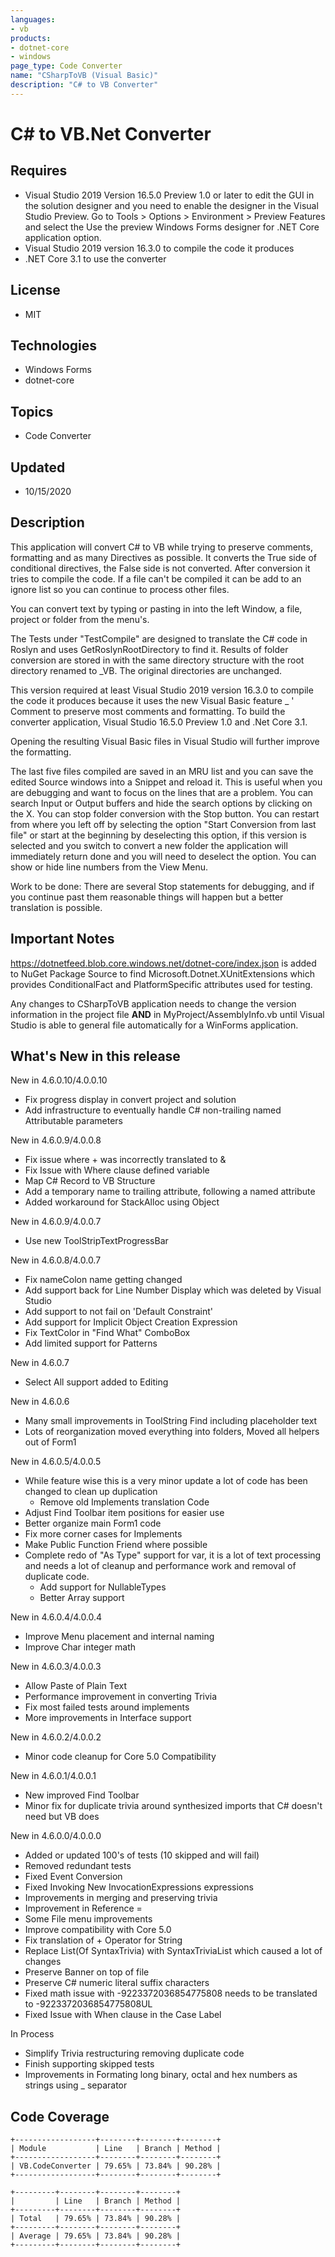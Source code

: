 ```yaml
---
languages:
- vb
products:
- dotnet-core
- windows
page_type: Code Converter
name: "CSharpToVB (Visual Basic)"
description: "C# to VB Converter"
---
```

# C# to VB.Net Converter

## Requires

- Visual Studio 2019 Version 16.5.0 Preview 1.0 or later to edit the GUI in the solution designer and you need to enable the designer in the Visual Studio Preview. Go to Tools > Options > Environment > Preview Features and select the Use the preview Windows Forms designer for .NET Core application option. 
- Visual Studio 2019 version 16.3.0 to compile the code it produces
- .NET Core 3.1 to use the converter

## License
- MIT

## Technologies
  - Windows Forms
  - dotnet-core

## Topics
- Code Converter

## Updated
- 10/15/2020

## Description
This application will convert C# to VB while trying to preserve comments, formatting and as many Directives
as possible. It converts the True side of conditional directives, the False side is not converted. After
conversion it tries to compile the code. If a file can't be compiled it can be add to an ignore list so you can continue to process other files.

You can convert text by typing or pasting in into the left Window, a file, project or folder from the menu's.

The Tests under "TestCompile" are designed to translate the C# code in Roslyn and uses
GetRoslynRootDirectory to find it. Results of folder conversion are stored in with the same directory
structure with the root directory renamed to _VB. The original directories are unchanged.

This version required at least Visual Studio 2019 version 16.3.0 to compile the code it produces because it uses the new Visual Basic feature _ ' Comment to preserve
most comments and formatting. To build the converter application, Visual Studio 16.5.0 Preview 1.0 and .Net Core 3.1.

Opening the resulting Visual Basic files in Visual Studio will further improve the formatting.

The last five files compiled are saved in an MRU list and you can save the edited Source windows into
a Snippet and reload it. This is useful when you are debugging and want to focus on the lines that
are a problem. You can search Input or Output buffers and hide the search options by clicking on the X.
You can stop folder conversion with the Stop button. You can restart from where you left off by selecting the option
"Start Conversion from last file" or start at the beginning by deselecting this option, if this version is
selected and you switch to convert a new folder the application will immediately return done and you will
need to deselect the option. You can show or hide line numbers from the View Menu.

Work to be done:
There are several Stop statements for debugging, and if you continue past them reasonable things will
happen but a better translation is possible.

## Important Notes
https://dotnetfeed.blob.core.windows.net/dotnet-core/index.json is added to NuGet Package Source to find
Microsoft.Dotnet.XUnitExtensions which provides ConditionalFact and PlatformSpecific attributes used for testing.

Any changes to CSharpToVB application needs to change the version information in the project file **AND** in MyProject/AssemblyInfo.vb until Visual Studio is able to general file automatically for a WinForms application.

## What's New in this release
  New in 4.6.0.10/4.0.0.10
  - Fix progress display in convert project and solution
  - Add infrastructure to eventually handle C# non-trailing named Attributable parameters

  New in 4.6.0.9/4.0.0.8
  - Fix issue where + was incorrectly translated to &
  - Fix Issue with Where clause defined variable
  - Map C# Record to VB Structure
  - Add a temporary name to trailing attribute, following a named attribute
  - Added workaround for StackAlloc using Object

  New in 4.6.0.9/4.0.0.7
  - Use new ToolStripTextProgressBar

  New in 4.6.0.8/4.0.0.7
  - Fix nameColon name getting changed
  - Add support back for Line Number Display which was deleted by Visual Studio
  - Add support to not fail on 'Default Constraint'
  - Add support for Implicit Object Creation Expression 
  - Fix TextColor in "Find What" ComboBox
  - Add limited support for Patterns

  New in 4.6.0.7
  - Select All support added to Editing

  New in 4.6.0.6
  - Many small improvements in ToolString Find including placeholder text
  - Lots of reorganization moved everything into folders, Moved all helpers out of  Form1

  New in 4.6.0.5/4.0.0.5
  - While feature wise this is a very minor update a lot of code has been changed to clean up duplication
      - Remove old Implements translation Code
  - Adjust Find Toolbar item positions for easier use
  - Better organize main Form1 code
  - Fix more corner cases for Implements
  - Make Public Function Friend where possible
  - Complete redo of "As Type" support for var, it is a lot of text processing and needs a lot of cleanup and performance work and removal of duplicate code.
      - Add support for NullableTypes
      - Better Array support

  New in 4.6.0.4/4.0.0.4
  - Improve Menu placement and internal naming
  - Improve Char integer math

  New in 4.6.0.3/4.0.0.3
  - Allow Paste of Plain Text
  - Performance improvement in converting Trivia
  - Fix most failed tests around implements
  - More improvements in Interface support

  New in 4.6.0.2/4.0.0.2
  - Minor code cleanup for Core 5.0 Compatibility

  New in 4.6.0.1/4.0.0.1
  - New improved Find Toolbar
  - Minor fix for duplicate trivia around synthesized imports that C# doesn't need but VB does

  New in 4.6.0.0/4.0.0.0
  - Added or updated 100's of tests (10 skipped and will fail)
  - Removed redundant tests
  - Fixed Event Conversion
  - Fixed Invoking New InvocationExpressions expressions
  - Improvements in merging and preserving trivia
  - Improvement in Reference =
  - Some File menu improvements
  - Improve compatibility with Core 5.0
  - Fix translation of + Operator for String
  - Replace List(Of SyntaxTrivia) with SyntaxTriviaList which caused a lot of changes
  - Preserve Banner on top of file
  - Preserve C# numeric literal suffix characters
  - Fixed math issue with -9223372036854775808 needs to be translated to -9223372036854775808UL
  - Fixed Issue with When clause in the Case Label

  In Process
  - Simplify Trivia restructuring removing duplicate code
  - Finish supporting skipped tests
  - Improvements in Formating long binary, octal and hex numbers as strings using _ separator

## Code Coverage
```
+------------------+--------+--------+--------+
| Module           | Line   | Branch | Method |
+------------------+--------+--------+--------+
| VB.CodeConverter | 79.65% | 73.84% | 90.28% |
+------------------+--------+--------+--------+

+---------+--------+--------+--------+
|         | Line   | Branch | Method |
+---------+--------+--------+--------+
| Total   | 79.65% | 73.84% | 90.28% |
+---------+--------+--------+--------+
| Average | 79.65% | 73.84% | 90.28% |
+---------+--------+--------+--------+
```
